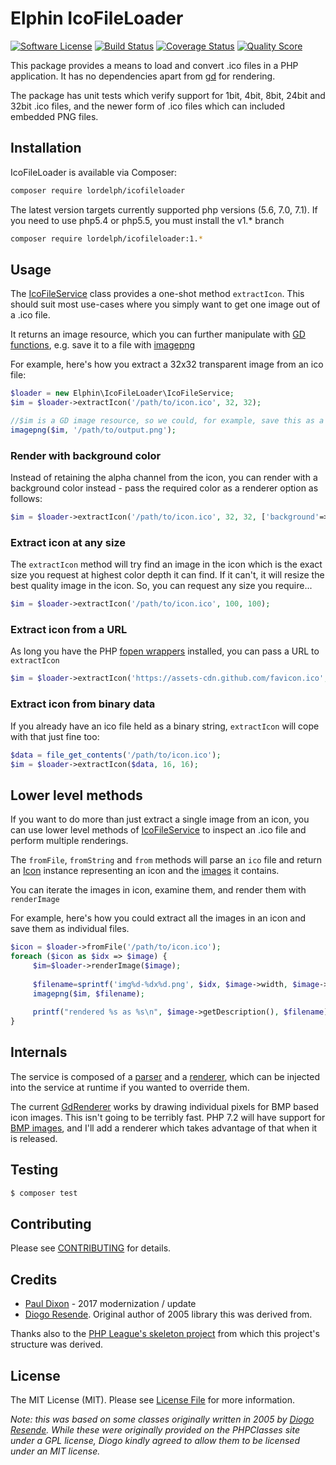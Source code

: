 Elphin IcoFileLoader
====================
[![Software License][ico-license]](LICENSE.md)
[![Build Status][ico-travis]][link-travis]
[![Coverage Status][ico-scrutinizer]][link-scrutinizer]
[![Quality Score][ico-code-quality]][link-code-quality]


This package provides a means to load and convert .ico files in a PHP application. 
It has no dependencies apart from [gd](http://php.net/manual/en/book.image.php) 
for rendering.

The package has unit tests which verify support for 1bit, 4bit, 8bit, 24bit and 32bit
.ico files, and the newer form of .ico files which can included embedded PNG files.

## Installation

IcoFileLoader is available via Composer:

```bash
composer require lordelph/icofileloader
```

The latest version targets currently supported php versions (5.6, 7.0, 7.1). 
If you need to use php5.4 or php5.5, you must install the v1.* branch

```bash
composer require lordelph/icofileloader:1.*
```

## Usage
The [IcoFileService][class-icofileservice] class provides a one-shot method 
`extractIcon`. This should suit most use-cases where you simply want to get one 
image out of a .ico file. 

It returns an image resource, which you can further manipulate with 
[GD functions](http://php.net/gd), e.g. save it to a file with 
[imagepng](http://php.net/imagepng)

For example, here's how you extract a 32x32 transparent image from an ico file:

```php
$loader = new Elphin\IcoFileLoader\IcoFileService;
$im = $loader->extractIcon('/path/to/icon.ico', 32, 32);

//$im is a GD image resource, so we could, for example, save this as a PNG
imagepng($im, '/path/to/output.png');
```

### Render with background color

Instead of retaining the alpha channel from the icon, you can render with a 
background color instead - pass the required color as a renderer option as follows:

```php
$im = $loader->extractIcon('/path/to/icon.ico', 32, 32, ['background'=>'#FFFFFF']);
```

### Extract icon at any size

The `extractIcon` method will try find an image in the icon which is the exact
size you request at highest color depth it can find. If it can't, it will resize the
best quality image in the icon. So, you can request any size you require...

```php
$im = $loader->extractIcon('/path/to/icon.ico', 100, 100);
```

### Extract icon from a URL

As long you have the PHP [fopen wrappers](http://php.net/manual/en/wrappers.php) 
installed, you can pass a URL to `extractIcon`

```php
$im = $loader->extractIcon('https://assets-cdn.github.com/favicon.ico', 16, 16);
```

### Extract icon from binary data

If you already have an ico file held as a binary string, `extractIcon` will cope 
with that just fine too:
```php
$data = file_get_contents('/path/to/icon.ico');
$im = $loader->extractIcon($data, 16, 16);
```

## Lower level methods

If you want to do more than just extract a single image from an icon, you can use 
lower level methods of [IcoFileService][class-icofileservice] to inspect an .ico 
file and perform multiple renderings.

The `fromFile`, `fromString` and `from` methods will parse an `ico` file and return
an [Icon][class-icon] instance representing an icon and the [images][class-image] 
it contains.
 
You can iterate the images in icon, examine them, and render them with `renderImage`

For example, here's how you could extract all the images in an icon and save them
as individual files.

```php
$icon = $loader->fromFile('/path/to/icon.ico');
foreach ($icon as $idx => $image) {
     $im=$loader->renderImage($image);
     
     $filename=sprintf('img%d-%dx%d.png', $idx, $image->width, $image->height);
     imagepng($im, $filename);
     
     printf("rendered %s as %s\n", $image->getDescription(), $filename);
}
```

## Internals

The service is composed of a [parser][class-parser] and a [renderer][class-renderer],
which can be injected into the service at runtime if you wanted to override them.

The current [GdRenderer][class-renderer] works by drawing individual pixels for BMP
based icon images. This isn't going to be terribly fast. PHP 7.2 will have support
for [BMP images](http://php.net/imagecreatefrombmp), and I'll add a renderer which 
takes advantage of that when it is released.


## Testing

``` bash
$ composer test
```

## Contributing

Please see [CONTRIBUTING](https://github.com/lordelph/icofileloader/blob/master/CONTRIBUTING.md) for details.


## Credits

- [Paul Dixon](http://blog.dixo.net) - 2017 modernization / update
- [Diogo Resende](https://www.phpclasses.org/package/2369-PHP-Extract-graphics-from-ico-files-into-PNG-images.html). Original author of 2005 library this was derived from.

Thanks also to the [PHP League's skeleton project](https://github.com/thephpleague/skeleton) from which this project's structure was derived.

## License

The MIT License (MIT). Please see [License File](https://github.com/lordelph/icofileloader/blob/master/LICENCE) for more information.

*Note: this was based on some classes originally written in 2005 by [Diogo Resende](https://www.phpclasses.org/package/2369-PHP-Extract-graphics-from-ico-files-into-PNG-images.html). 
While these were originally provided on the PHPClasses site under a GPL license,
Diogo kindly agreed to allow them to be licensed under an MIT license.*

[class-icofileservice]: https://github.com/lordelph/icofileloader/blob/master/src/IcoFileService.php
[class-icon]: https://github.com/lordelph/icofileloader/blob/master/src/Icon.php
[class-image]: https://github.com/lordelph/icofileloader/blob/master/src/IconImage.php
[class-parser]: https://github.com/lordelph/icofileloader/blob/master/src/IcoParser.php
[class-renderer]: https://github.com/lordelph/icofileloader/blob/master/src/GdRenderer.php

[ico-license]: https://img.shields.io/badge/license-MIT-brightgreen.svg?style=flat-square
[ico-travis]: https://img.shields.io/travis/lordelph/icofileloader/master.svg?style=flat-square
[ico-scrutinizer]: https://img.shields.io/scrutinizer/coverage/g/lordelph/icofileloader.svg?style=flat-square
[ico-code-quality]: https://img.shields.io/scrutinizer/g/lordelph/icofileloader.svg?style=flat-square
[ico-downloads]: https://img.shields.io/packagist/dt/lordelph/icofileloader.svg?style=flat-square

[link-packagist]: https://packagist.org/packages/lordelph/icofileloader
[link-travis]: https://travis-ci.org/lordelph/icofileloader
[link-scrutinizer]: https://scrutinizer-ci.com/g/lordelph/icofileloader/code-structure
[link-code-quality]: https://scrutinizer-ci.com/g/lordelph/icofileloader
[link-downloads]: https://packagist.org/packages/lordelph/icofileloader
[link-author]: https://github.com/lordelph
[link-contributors]: ../../contributors
